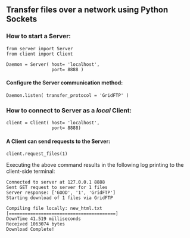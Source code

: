 ## Transfer files over a network using Python Sockets

### How to start a Server:
```
from server import Server
from client import Client
```
```
Daemon = Server( host= 'localhost',
                 port= 8888 )
```
#### Configure the Server communication method:
```
Daemon.listen( transfer_protocol = 'GridFTP' )
```

### How to connect to Server as a *local* Client:
```
client = Client( host= 'localhost', 
                 port= 8888)
```

#### A Client can send requests to the Server:
```
client.request_files(1)
```

Executing the above command results in the following log printing to the client-side terminal:
```
Connected to server at 127.0.0.1 8888
Sent GET request to server for 1 files
Server response: ['GOOD', '1', 'GridFTP']
Starting download of 1 files via GridFTP

Compiling file locally: new_html.txt
[========================================]
DownTime 41.519 milliseconds
Received 1063074 bytes
Download Complete!
```














